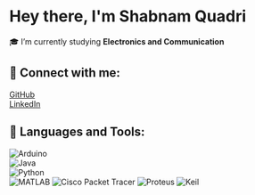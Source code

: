 #  Hey there, I'm Shabnam Quadri  

🎓 I’m currently studying **Electronics and Communication**

## 🔗 Connect with me:
 [GitHub](https://github.com/ShabnamQuadri)  
[LinkedIn](https://www.linkedin.com/in/shabnam-quadri-5830a22a9)

## 🔌 Languages and Tools:
 ![Arduino](https://img.shields.io/badge/-Arduino-00979D?style=flat&logo=arduino&logoColor=white)  
 ![Java](https://img.shields.io/badge/-Java-007396?style=flat&logo=java&logoColor=white)  
 ![Python](https://img.shields.io/badge/-Python-3776AB?style=flat&logo=python&logoColor=white)  
![MATLAB](https://img.shields.io/badge/-MATLAB-orange?style=flat)
![Cisco Packet Tracer](https://img.shields.io/badge/-Cisco%20Packet%20Tracer-1BA0D7?style=flat&logo=cisco&logoColor=white)
![Proteus](https://img.shields.io/badge/-Proteus-2D5DA1?style=flat&logo=visualstudio&logoColor=white)
![Keil](https://img.shields.io/badge/-Keil%20uVision-007ACC?style=flat&logo=c&logoColor=white)




<!-- Optional GitHub Stats -->
<!--
## 📈 GitHub Stats:
![Shabnam's GitHub stats](https://github-readme-stats.vercel.app/api?username=ShabnamQuadri&show_icons=true&theme=radical)
-->
